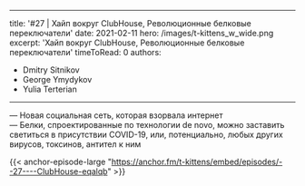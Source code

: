 
---
title: '#27 | Хайп вокруг ClubHouse, Революционные белковые переключатели'
date: 2021-02-11
hero: /images/t-kittens_w_wide.png
excerpt: 'Хайп вокруг ClubHouse, Революционные белковые переключатели'
timeToRead: 0
authors:
  - Dmitry Sitnikov
  - George Ymydykov
  - Yulia Terterian
---

— Новая социальная сеть, которая взорвала интернет<br/>
— Белки, спроектированные по технологии de novo, можно заставить светиться в присутствии COVID-19, или, потенциально, любых других вирусов, токсинов, антител к ним

{{< anchor-episode-large "https://anchor.fm/t-kittens/embed/episodes/--27----ClubHouse-eqalqb" >}}
